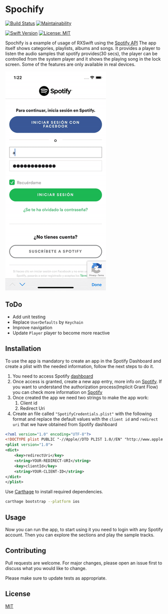# Spochify

[![Build Status](https://travis-ci.com/albertopeam/spochify.svg?branch=master)](https://travis-ci.com/albertopeam/spochify)
[![Maintainability](https://api.codeclimate.com/v1/badges/5678a0e5d0b5fd9724fc/maintainability)](https://codeclimate.com/github/albertopeam/spochify/maintainability)

[![Swift Version](https://img.shields.io/badge/Swift-4.2-F16D39.svg?style=flat)](https://developer.apple.com/swift)
[![License: MIT](https://img.shields.io/badge/License-MIT-yellow.svg)](https://opensource.org/licenses/MIT)

Spochify is a example of usage of RXSwift using the [Spotify API](https://developer.spotify.com/documentation/web-api/) 
The app itself shows categories, playlists, albums and songs. It provides a player to listen the audio samples that spotify provides(30 secs), the player can be controlled from the system player and it shows the playing song in the lock screen. Some of the features are only available in real devices.

![Alt Spochify](https://github.com/albertopeam/spochify/blob/master/art/spochify.gif)

## ToDo
* Add unit testing
* Replace `UserDefaults` by `Keychain`
* Improve navigation
* Update `Player` player to become more reactive

## Installation

To use the app is mandatory to create an app in the Spotify Dashboard and create a plist with the needed information, follow the next steps to do it.

1. You need to access Spotify [dashboard](https://developer.spotify.com/dashboard/)
2. Once access is granted, create a new app entry, more info on [Spotify](https://developer.spotify.com/documentation/general/guides/app-settings/). If you want to understand the authorization process(Implicit Grant Flow) you can check more information on [Spotify](https://developer.spotify.com/documentation/general/guides/authorization-guide/#implicit-grant-flow)
3. Once created the app we need two strings to make the app work:
   1. Client id
   2. Redirect Uri
4. Create an file called `"SpotifyCredentials.plist"` with the following format and replace the default values with the `client id` and `redirect uri` that we have obtained from Spotify dashboard
```xml
<?xml version="1.0" encoding="UTF-8"?>
<!DOCTYPE plist PUBLIC "-//Apple//DTD PLIST 1.0//EN" "http://www.apple.com/DTDs/PropertyList-1.0.dtd">
<plist version="1.0">
<dict>
	<key>redirectUri</key>
	<string>YOUR-REDIRECT-URI</string>
	<key>clientId</key>
	<string>YOUR-CLIENT-ID</string>
</dict>
</plist>
```

Use [Carthage](https://github.com/Carthage/Carthage) to install required dependencies.

```bash
carthage bootstrap --platform ios
```

## Usage

Now you can run the app, to start using it you need to login with any Spotify account. Then you can explore the sections and play the sample tracks.

## Contributing
Pull requests are welcome. For major changes, please open an issue first to discuss what you would like to change.

Please make sure to update tests as appropriate.

## License
[MIT](https://choosealicense.com/licenses/mit/)